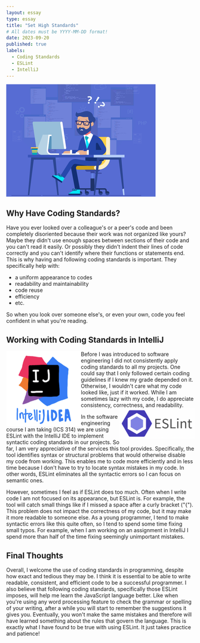 ```yaml
---
layout: essay
type: essay
title: "Set High Standards"
# All dates must be YYYY-MM-DD format!
date: 2023-09-20
published: true
labels:
  - Coding Standards
  - ESLint
  - IntelliJ
---
```


<img width="400px" class="text-center p-4" src="../img/coding.png">

## Why Have Coding Standards?

Have you ever looked over a colleague's or a peer's code and been completely disoriented because their work was not organized like yours? Maybe they didn't use enough spaces between sections of their code and you can't read it easily. Or possibly they didn't indent their lines of code correctly and you can't identify where their functions or statements end. This is why having and following coding standards is important. They specifically help with:

- a uniform appearance to codes
- readability and maintainability
- code reuse
- efficiency
- etc.

So when you look over someone else's, or even your own, code you feel confident in what you're reading.

## Working with Coding Standards in IntelliJ
<img width="200px" class="text-center p-4" align="left" src="../img/Screen Shot 2023-09-18 at 7.07.43 PM.png">
Before I was introduced to software engineering I did not consistently apply coding standards to all my projects. One could say that I only followed certain coding guidelines if I knew my grade depended on it. Otherwise, I wouldn't care what my code looked like, just if it worked. While I am sometimes lazy with my code, I do appreciate consistency, correctness, and readability.

<img width="200px" class="text-center p-4" align="right" src="../img/Screen Shot 2023-09-19 at 3.15.47 PM.png">

In the software engineering course I am taking (ICS 314) we are using ESLint with the IntelliJ IDE to implement syntactic coding standards in our projects. So far, I am very appreciative of the services this tool provides. Specifically, the tool identifies syntax or structural problems that would otherwise disable my code from working. This enables me to code more efficiently and in less time because I don't have to try to locate syntax mistakes in my code. In other words, ESLint eliminates all the syntactic errors so I can focus on semantic ones.

However, sometimes I feel as if ESLint does too much.  Often when I write code I am not focused on its appearance, but ESLint is. For example, the tool will catch small things like if I missed a space after a curly bracket ("{"). This problem does not impact the correctness of my code, but it may make it more readable to someone else. As a young programmer, I tend to make syntactic errors like this quite often, so I tend to spend some time fixing small typos. For example, when I am working on an assignment in IntelliJ I spend more than half of the time fixing seemingly unimportant mistakes.

## Final Thoughts
Overall, I welcome the use of coding standards in programming, despite how exact and tedious they may be. I think it is essential to be able to write readable, consistent, and efficient code to be a successful programmer. I also believe that following coding standards, specifically those ESLint imposes, will help me learn the JavaScript language better. Like when you're using any word processing feature to check the grammar or spelling of your writing, after a while you will start to remember the suggestions it gives you. Eventually, you won't make the same mistakes and therefore will have learned something about the rules that govern the language. This is exactly what I have found to be true with using ESLint. It just takes practice and patience!
